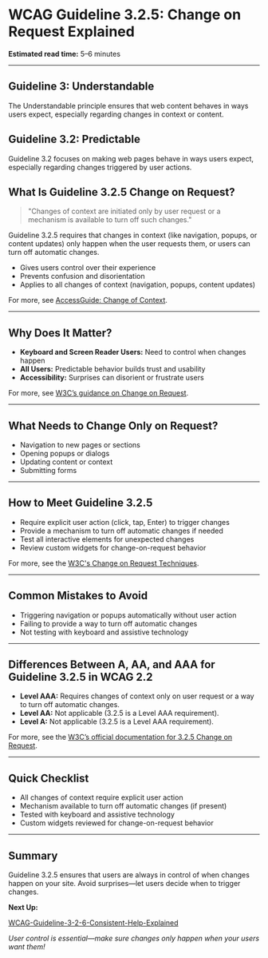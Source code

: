 <!--
title: 3.2.5 - Change on Request
series: Making the Web Accessible for All
description: A practical guide to WCAG Guideline 3.2.5 (Change on Request)—what it means, why it matters, and how to ensure changes only happen when users ask for them.
keywords: wcag 3.2.5, change on request, accessibility, web standards, user experience, predictable behavior
image: WCAG-Series-3.2.5.png
imageAlt: Blue text on yellow background saying, "Web Content Accessibiilty Guiedlines (WCAG) 3.2.5 Explained, Change on Request"
status: published
date: 2025-07-03
excerpt: This guideline ensures changes in context or content only happen when users request them.
-->

# **WCAG Guideline 3.2.5: Change on Request Explained**

**Estimated read time:** 5–6 minutes

---

## **Guideline 3: Understandable**

The Understandable principle ensures that web content behaves in ways users expect, especially regarding changes in context or content.

## **Guideline 3.2: Predictable**

Guideline 3.2 focuses on making web pages behave in ways users expect, especially regarding changes triggered by user actions.

## **What Is Guideline 3.2.5 Change on Request?**

<!-- [Illustration: User clicking a button to trigger a change, no automatic changes] -->

> "Changes of context are initiated only by user request or a mechanism is available to turn off such changes."

Guideline 3.2.5 requires that changes in context (like navigation, popups, or content updates) only happen when the user requests them, or users can turn off automatic changes.

- Gives users control over their experience
- Prevents confusion and disorientation
- Applies to all changes of context (navigation, popups, content updates)

For more, see [AccessGuide: Change of Context](https://www.accessguide.io/guide/change-context).

---

## **Why Does It Matter?**

<!-- [Infographic: User with assistive tech, warning icon, and control button] -->

- **Keyboard and Screen Reader Users:** Need to control when changes happen
- **All Users:** Predictable behavior builds trust and usability
- **Accessibility:** Surprises can disorient or frustrate users

For more, see [W3C’s guidance on Change on Request](https://www.w3.org/WAI/WCAG22/Understanding/change-on-request.html).

---

## **What Needs to Change Only on Request?**

<!-- [Grid: Navigation, popups, content updates, and form submissions] -->

- Navigation to new pages or sections
- Opening popups or dialogs
- Updating content or context
- Submitting forms

---

## **How to Meet Guideline 3.2.5**

<!-- [Side-by-side: Good example (user clicks to trigger change) vs. Bad example (automatic navigation)] -->

- Require explicit user action (click, tap, Enter) to trigger changes
- Provide a mechanism to turn off automatic changes if needed
- Test all interactive elements for unexpected changes
- Review custom widgets for change-on-request behavior

For more, see the [W3C's Change on Request Techniques](https://www.w3.org/WAI/WCAG22/Techniques/general/G76).

---

## **Common Mistakes to Avoid**

<!-- [Do/Don't graphic: Left side with user-initiated change, right side with automatic change] -->

- Triggering navigation or popups automatically without user action
- Failing to provide a way to turn off automatic changes
- Not testing with keyboard and assistive technology

---

## **Differences Between A, AA, and AAA for Guideline 3.2.5 in WCAG 2.2**

<!-- [Infographic: Three columns labeled A, AA, AAA with example requirements for each] -->

- **Level AAA:** Requires changes of context only on user request or a way to turn off automatic changes.
- **Level AA:** Not applicable (3.2.5 is a Level AAA requirement).
- **Level A:** Not applicable (3.2.5 is a Level AAA requirement).

For more, see the [W3C’s official documentation for 3.2.5 Change on Request](https://www.w3.org/WAI/WCAG22/Understanding/change-on-request.html).

---

## **Quick Checklist**

<!-- [Checklist graphic: Icons for button, warning, and user] -->

- All changes of context require explicit user action
- Mechanism available to turn off automatic changes (if present)
- Tested with keyboard and assistive technology
- Custom widgets reviewed for change-on-request behavior

---

## **Summary**

<!-- [Illustration: User in control of changes on a website] -->

Guideline 3.2.5 ensures that users are always in control of when changes happen on your site. Avoid surprises—let users decide when to trigger changes.

**Next Up:**

[WCAG-Guideline-3-2-6-Consistent-Help-Explained](WCAG-Guideline-3-2-6-Consistent-Help-Explained)

*User control is essential—make sure changes only happen when your users want them!*
